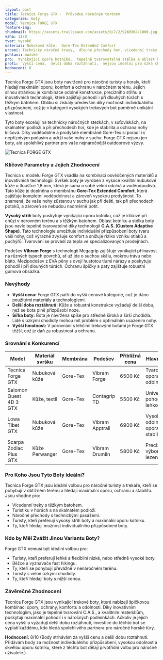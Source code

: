 ```yaml
---
layout: post
title: Tecnica Forge GTX -  Průvodce náročným terénem
categories: boty
model: Tecnica FORGE GTX
feature-img: 
thumbnail: https://assets.trailspace.com/assets/0/7/2/9269362/1000.jpg
vaha: 1170
tvar: vysoké
material: Nubuková kůže,  Gore-Tex Extended Comfort
urceni: Technicky náročné trasy,  dlouhé přechody hor, vícedenní treky
pohlavi: mužské
pro:  Vynikající opora kotníku,  tepelně tvarovatelná stélka a oblast kotníku, voděodolnost a prodyšnost,  robustní konstrukce.
proti:  Vyšší cena,  delší doba roztáhnutí,  nejsou ideální pro úzká chodidla,  vyšší hmotnost v porovnání s lehčími trekovými botami.
hodnoceni: 8
---
```


Tecnica Forge GTX jsou boty navržené pro náročné turisty a horaly, kteří hledají maximální oporu, komfort a ochranu v náročném terénu.  Jejich silnou stránkou je kombinace odolné konstrukce,  precizního střihu a inovativních technologií, které zajišťují pohodlí i při dlouhých túrách s těžkým batohem.  Oblibu si získaly především díky možnosti individuálního přizpůsobení, což je v kategorii vysokých trekových bot poměrně unikátní vlastnost.

Tyto boty excelují na technicky náročných stezkách, v suťoviskách, na skalnatém podloží a při přechodech hor, kde je stabilita a ochrana nohy klíčová.  Díky voděodolné a prodyšné membráně Gore-Tex si poradí i s nepříznivým počasím a udrží vaše nohy v suchu.  Forge GTX nejsou jen boty, ale spolehlivý partner pro vaše nejnáročnější outdoorové výzvy.

![Tecnica FORGE GTX](https://res.cloudinary.com/dvwv5cne3/image/fetch/w_auto,h_450,c_fill,g_auto,f_auto,q_auto/https://faeturtoga.is/wp-content/uploads/2021/08/21243000019-forge-gtx-ws-1-1.png)

### Klíčové Parametry a Jejich Zhodnocení

Tecnica u modelu Forge GTX vsadila na kombinaci osvědčených materiálů a inovativních technologií.  Svršek boty je vyroben z vysoce kvalitní nubukové kůže o tloušťce 1,8 mm, která je sama o sobě velmi odolná a voděodpudivá. Tato kůže je doplněna o membránu **Gore-Tex Extended Comfort**, která zajišťuje kompletní voděodolnost a zároveň vysokou prodyšnost. To znamená, že vaše nohy zůstanou v suchu jak při dešti, tak při přechodech potoků, a zároveň se nebudou nadměrně potit.

**Vysoký střih** boty poskytuje vynikající oporu kotníku, což je klíčové při chůzi v nerovném terénu a s těžkým batohem.  Oblast kotníku a stélka boty jsou navíc tepelně tvarovatelné díky technologii **C.A.S. (Custom Adaptive Shape)**.  Tato technologie umožňuje individuální přizpůsobení boty tvaru vaší nohy,  což výrazně zvyšuje komfort a snižuje riziko vzniku otlaků a puchýřů.  Tvarování se provádí za tepla ve specializovaných prodejnách.

Podešev **Vibram Forge** s technologií Megagrip  zajišťuje vynikající přilnavost na různých typech povrchů, ať už jde o suchou skálu, mokrou trávu nebo bláto.  Mezipodešev z EVA pěny s dvojí hustotou tlumí nárazy a poskytuje pohodlí i při dlouhých túrách.  Ochranu špičky a paty zajišťuje robustní gumová obsázka.

### Nevýhody

*   **Vyšší cena:**  Forge GTX patří do vyšší cenové kategorie, což je dáno použitými materiály a technologiemi.
*   **Delší doba roztáhnutí:**  Kůže a robustní konstrukce vyžadují delší dobu, než se bota plně přizpůsobí noze.
*   **Šířka boty:**  Bota je navržena spíše pro středně široká a širší chodidla. Lidé s úzkými chodidly mohou mít problém s optimálním usazením nohy.
*   **Vyšší hmotnost:** V porovnání s lehčími trekovými botami je Forge GTX těžší, což je daň za robustnost a ochranu.

### Srovnání s Konkurencí

| Model             | Materiál svršku               | Membrána       | Podešev         | Přibližná cena | Hlavní výhody                                  | Hlavní nevýhody                               |
| ----------------- | ---------------------------- | ------------- | --------------- | -------------- | ---------------------------------------------- | --------------------------------------------- |
| Tecnica Forge GTX | Nubuková kůže                  | Gore-Tex       | Vibram Forge    | 6500 Kč        | Tvarovatelnost,  opora kotníku,  odolnost     | Vyšší cena,  delší roztahování               |
| Salomon Quest 4D 3 GTX | Kůže,  textil                 | Gore-Tex       | Contagrip TD     | 5500 Kč        | Univerzálnost,  pohodlí,  lehkost           | Nižší odolnost než Forge                    |
| Lowa Tibet GTX  | Nubuková kůže   |       Gore-Tex | Vibram Apptrail |      6900 Kč |    Vysoká odolnost, opora a stabilita | Vyšší tuhost a váha. Méně prodyšné.        |
| Scarpa Zodiac Plus GTX | Kůže Perwanger                    | Gore-Tex       | Vibram Drumlin | 5800 Kč        | Precizní střih,  výborná na lezení          | Méně univerzální,  užší střih                 |

### Pro Koho Jsou Tyto Boty Ideální?

Tecnica Forge GTX jsou ideální volbou pro náročné turisty a trekaře, kteří se pohybují v obtížném terénu a hledají maximální oporu, ochranu a stabilitu. Jsou vhodné pro:

*   Vícedenní treky s těžkým batohem.
*   Turistiku v horách a na skalnatém podloží.
*   Náročné přechody s technickými pasážemi.
*   Turisty, kteří preferují vysoký střih boty a maximální oporu kotníku.
*   Ty, kteří hledají možnost individuálního přizpůsobení boty.

### Kdo by Měl Zvážit Jinou Variantu Boty?

Forge GTX nemusí být ideální volbou pro:

*   Turisty, kteří preferují lehké a flexibilní nízké, nebo středně vysoké boty.
*   Běžce a vyznavače fast hikingu.
*   Ty, kteří se pohybují převážně v nenáročném terénu.
*   Turisty s velmi úzkými chodidly.
*   Ty, kteří hledají boty s nižší cenou.

### Závěrečné Zhodnocení

Tecnica Forge GTX jsou vynikající trekové boty, které nabízejí špičkovou kombinaci opory, ochrany, komfortu a odolnosti. Díky inovativním technologiím, jako je tepelné tvarování C.A.S., a kvalitním materiálům, poskytují maximální pohodlí i v náročných podmínkách. Ačkoliv je jejich cena vyšší a vyžadují delší dobu roztáhnutí, investice do těchto bot se vyplatí každému, kdo hledá spolehlivého partnera pro náročné horské túry.

**Hodnocení:** 8/10 (Body strhávám za vyšší cenu a delší dobu roztáhnutí. Přidávám body za možnost individuálního přizpůsobení, vysokou odolnost a skvělou oporu kotníku, které z těchto bot dělají prvotřídní volbu pro náročné uživatele.)
